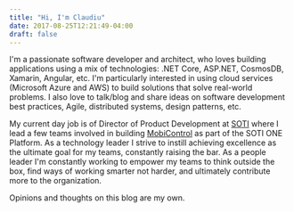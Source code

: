 ```yaml
---
title: "Hi, I'm Claudiu"
date: 2017-08-25T12:21:49-04:00
draft: false
---
```


I'm a passionate software developer and architect, who loves building applications using a mix of technologies: .NET Core, ASP.NET, CosmosDB, Xamarin, Angular, etc. I'm particularly interested in using cloud services (Microsoft Azure and AWS) to build solutions that solve real-world problems. I also love to talk/blog and share ideas on software development best practices, Agile, distributed systems, design patterns, etc.

My current day job is of Director of Product Development at [SOTI](http://soti.net) where I lead a few teams involved in building [MobiControl](http://soti.net/products/soti-mobicontrol) as part of the SOTI ONE Platform. As a technology leader I strive to instill achieving excellence as the ultimate goal for my teams, constantly raising the bar. As a people leader I'm constantly working to empower my teams to think outside the box, find ways of working smarter not harder, and ultimately contribute more to the organization.

Opinions and thoughts on this blog are my own.
